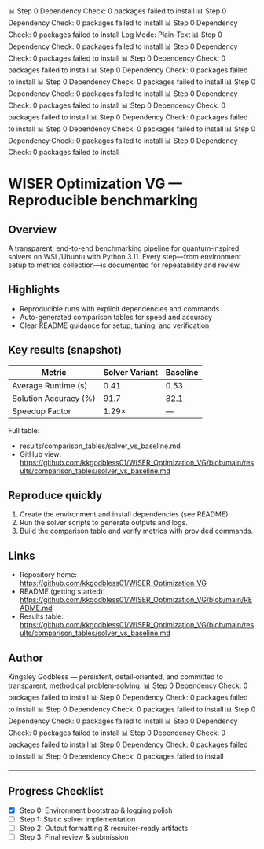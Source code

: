 📊 Step 0 Dependency Check: 0 packages failed to install
📊 Step 0 Dependency Check: 0 packages failed to install
📊 Step 0 Dependency Check: 0 packages failed to install
Log Mode: Plain-Text
📊 Step 0 Dependency Check: 0 packages failed to install
📊 Step 0 Dependency Check: 0 packages failed to install
📊 Step 0 Dependency Check: 0 packages failed to install
📊 Step 0 Dependency Check: 0 packages failed to install
📊 Step 0 Dependency Check: 0 packages failed to install
📊 Step 0 Dependency Check: 0 packages failed to install
📊 Step 0 Dependency Check: 0 packages failed to install
📊 Step 0 Dependency Check: 0 packages failed to install
📊 Step 0 Dependency Check: 0 packages failed to install
📊 Step 0 Dependency Check: 0 packages failed to install
📊 Step 0 Dependency Check: 0 packages failed to install
📊 Step 0 Dependency Check: 0 packages failed to install
# WISER Optimization VG — Reproducible benchmarking

## Overview
A transparent, end-to-end benchmarking pipeline for quantum‑inspired solvers on WSL/Ubuntu with Python 3.11. Every step—from environment setup to metrics collection—is documented for repeatability and review.

## Highlights
- Reproducible runs with explicit dependencies and commands
- Auto-generated comparison tables for speed and accuracy
- Clear README guidance for setup, tuning, and verification

## Key results (snapshot)
| Metric                | Solver Variant | Baseline |
|-----------------------|----------------|----------|
| Average Runtime (s) | 0.41 | 0.53 |
| Solution Accuracy (%) | 91.7 | 82.1 |
| Speedup Factor | 1.29× | — |

Full table:
- results/comparison_tables/solver_vs_baseline.md
- GitHub view: https://github.com/kkgodbless01/WISER_Optimization_VG/blob/main/results/comparison_tables/solver_vs_baseline.md

## Reproduce quickly
1. Create the environment and install dependencies (see README).
2. Run the solver scripts to generate outputs and logs.
3. Build the comparison table and verify metrics with provided commands.

## Links
- Repository home: https://github.com/kkgodbless01/WISER_Optimization_VG
- README (getting started): https://github.com/kkgodbless01/WISER_Optimization_VG/blob/main/README.md
- Results table: https://github.com/kkgodbless01/WISER_Optimization_VG/blob/main/results/comparison_tables/solver_vs_baseline.md

## Author
Kingsley Godbless — persistent, detail‑oriented, and committed to transparent, methodical problem‑solving.
📊 Step 0 Dependency Check: 0 packages failed to install
📊 Step 0 Dependency Check: 0 packages failed to install
📊 Step 0 Dependency Check: 0 packages failed to install
📊 Step 0 Dependency Check: 0 packages failed to install
📊 Step 0 Dependency Check: 0 packages failed to install
📊 Step 0 Dependency Check: 0 packages failed to install
📊 Step 0 Dependency Check: 0 packages failed to install
📊 Step 0 Dependency Check: 0 packages failed to install

---

## Progress Checklist
- [x] Step 0: Environment bootstrap & logging polish
- [ ] Step 1: Static solver implementation
- [ ] Step 2: Output formatting & recruiter-ready artifacts
- [ ] Step 3: Final review & submission

<!-- STEP1-STA>
## Step 1: Static solver results (auto)
- **Objective:** min leftover budget (greedy baseline)
- **Best cost:** 50.0
- **Runtime:** 0.000515s
- **Artifacts:** [solution](outputs/step_1/solution.json) | [metrics](outputs/step_1/metrics.json)
